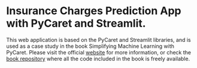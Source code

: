 # Insurance Charges Prediction App with PyCaret and Streamlit.

This web application is based on the PyCaret and Streamlit libraries,
and is used as a case study in the book Simplifying Machine Learning with PyCaret. 
Please visit the official [website](https://leanpub.com/pycaretbook/) for more information, or check the [book repository](https://github.com/derevirn/pycaret-book) where all the code included in the book is freely available.
